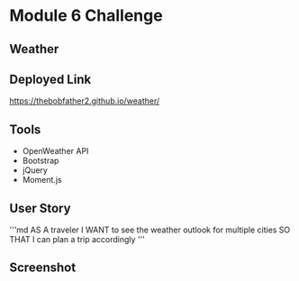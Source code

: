 # Module 6 Challenge

## Weather

## Deployed Link
https://thebobfather2.github.io/weather/

## Tools
<ul>
    <li>OpenWeather API</li>
    <li>Bootstrap</li>
    <li>jQuery</li>
    <li>Moment.js</li>
</ul>

## User Story
'''md
AS A traveler
I WANT to see the weather outlook for multiple cities
SO THAT I can plan a trip accordingly
'''

## Screenshot
